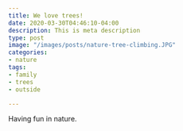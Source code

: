 ```yaml
---
title: We love trees!
date: 2020-03-30T04:46:10-04:00
description: This is meta description
type: post
image: "/images/posts/nature-tree-climbing.JPG"
categories:
- nature
tags:
- family
- trees
- outside

---
```


Having fun in nature.
